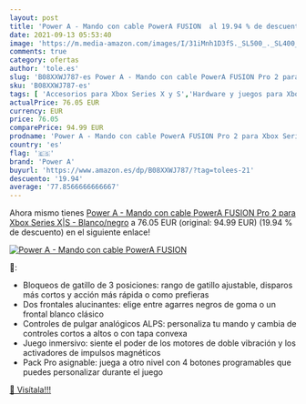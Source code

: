 ```yaml
---
layout: post
title: 'Power A - Mando con cable PowerA FUSION  al 19.94 % de descuento'
date: 2021-09-13 05:53:40
image: 'https://m.media-amazon.com/images/I/31iMnh1D3fS._SL500_._SL400_.jpg'
comments: true
category: ofertas
author: 'tole.es'
slug: 'B08XXWJ787-es Power A - Mando con cable PowerA FUSION Pro 2 para Xbox...'
sku: 'B08XXWJ787-es'
tags: [ 'Accesorios para Xbox Series X y S','Hardware y juegos para Xbox Series X y S','Mandos y controles para Xbox Series X y S','Videojuegos','power a','xbox', ]
actualPrice: 76.05 EUR
currency: EUR
price: 76.05
comparePrice: 94.99 EUR
prodname: 'Power A - Mando con cable PowerA FUSION Pro 2 para Xbox Series X|S - Blanco/negro'
country: 'es'
flag: '🇪🇸'
brand: 'Power A'
buyurl: 'https://www.amazon.es/dp/B08XXWJ787/?tag=tolees-21'
descuento: '19.94'
average: '77.8566666666667'
---
```


Ahora mismo tienes [Power A - Mando con cable PowerA FUSION Pro 2 para Xbox Series X|S - Blanco/negro](https://www.amazon.es/dp/B08XXWJ787/?tag=tolees-21) a 76.05 EUR (original: 94.99 EUR) (19.94 %  de descuento) en el siguiente enlace!

[![Power A - Mando con cable PowerA FUSION ](https://m.media-amazon.com/images/I/31iMnh1D3fS._SL500_._SL400_.jpg)](https://www.amazon.es/dp/B08XXWJ787/?tag=tolees-21)

🔎:

- Bloqueos de gatillo de 3 posiciones: rango de gatillo ajustable, disparos más cortos y acción más rápida o como prefieras
- Dos frontales alucinantes: elige entre agarres negros de goma o un frontal blanco clásico
- Controles de pulgar analógicos ALPS: personaliza tu mando y cambia de controles cortos a altos o con tapa convexa
- Juego inmersivo: siente el poder de los motores de doble vibración y los activadores de impulsos magnéticos
- Pack Pro asignable: juega a otro nivel con 4 botones programables que puedes personalizar durante el juego

[🛒 Visítala!!!](https://www.amazon.es/dp/B08XXWJ787/?tag=tolees-21)
